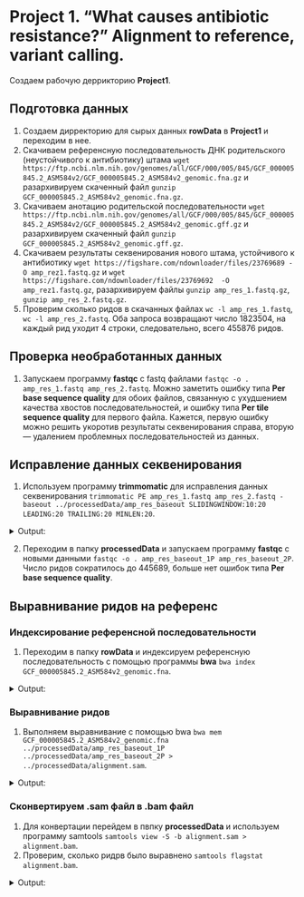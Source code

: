 # Project 1. “What causes antibiotic resistance?” Alignment to reference, variant calling.
Создаем рабочую деррикторию **Project1**.

## Подготовка данных
1. Создаем дирректорию для сырых данных **rowData** в **Project1** и переходим в нее.
2. Скачиваем референсную последовательность ДНК родительского (неустойчивого к антибиотику) штама `wget https://ftp.ncbi.nlm.nih.gov/genomes/all/GCF/000/005/845/GCF_000005845.2_ASM584v2/GCF_000005845.2_ASM584v2_genomic.fna.gz` и разархивируем скаченный файл `gunzip GCF_000005845.2_ASM584v2_genomic.fna.gz`.
3. Скачиваем анотацию родительской последовательности `wget https://ftp.ncbi.nlm.nih.gov/genomes/all/GCF/000/005/845/GCF_000005845.2_ASM584v2/GCF_000005845.2_ASM584v2_genomic.gff.gz` и разархивируем скаченный файл `gunzip GCF_000005845.2_ASM584v2_genomic.gff.gz`.
4. Скачиваем результаты секвенирования нового штама, устойчивого к антибиотику `wget https://figshare.com/ndownloader/files/23769689 -O amp_rez1.fastq.gz` и `wget https://figshare.com/ndownloader/files/23769692  -O amp_rez1.fastq.gz`, разархивируем файлы `gunzip amp_res_1.fastq.gz`, `gunzip amp_res_2.fastq.gz`.
5. Проверим сколько ридов в скачанных файлах `wc -l amp_res_1.fastq`, `wc -l amp_res_2.fastq`. Оба запроса возвращают число 1823504, на каждый рид уходит 4 строки, следовательно, всего 455876 ридов.

## Проверка необработанных данных
1. Запускаем программу **fastqc** с fastq файлами `fastqc -o . amp_res_1.fastq amp_res_2.fastq`. Можно заметить ошибку типа **Per base sequence quality** для обоих файлов, связанную с ухудшением качества хвостов последовательностей, и ошибку типа **Per tile sequence quality** для первого файла. Кажется, первую ошибку можно решить укоротив результаты секвенирования справа, вторую — удалением проблемных последовательностей из данных.

## Исправление данных секвенирования
1. Используем программу **trimmomatic** для исправления данных секвенирования `trimmomatic PE amp_res_1.fastq amp_res_2.fastq -baseout ../processedData/amp_res_baseout SLIDINGWINDOW:10:20 LEADING:20 TRAILING:20 MINLEN:20`.

<details>
<summary>Output:</summary>
 
```
TrimmomaticPE: Started with arguments:
 amp_res_1.fastq amp_res_2.fastq -baseout ../processedData/amp_res_baseout SLIDINGWINDOW:10:20 LEADING:20 TRAILING:20 MINLEN:20
Multiple cores found: Using 4 threads
Using templated Output files: ../processedData/amp_res_baseout_1P ../processedData/amp_res_baseout_1U ../processedData/amp_res_baseout_2P ../processedData/amp_res_baseout_2U
Quality encoding detected as phred33
Input Read Pairs: 455876 Both Surviving: 445689 (97,77%) Forward Only Surviving: 9758 (2,14%) Reverse Only Surviving: 284 (0,06%) Dropped: 145 (0,03%)
TrimmomaticPE: Completed successfully
```
 </details>

2. Переходим в папку **processedData** и запускаем программу **fastqc** с новыми данными `fastqc -o . amp_res_baseout_1P amp_res_baseout_2P`. Число ридов сократилось до 445689, больше нет ошибок типа **Per base sequence quality**.

## Выравнивание ридов на референс
### Индексирование референсной последовательности
1. Переходим в папку **rowData** и индексируем референсную последовательность с помощью программы **bwa** `bwa index GCF_000005845.2_ASM584v2_genomic.fna`.

<details>
<summary>Output:</summary>
 
```
[bwa_index] Pack FASTA... 0.05 sec
[bwa_index] Construct BWT for the packed sequence...
[bwa_index] 1.43 seconds elapse.
[bwa_index] Update BWT... 0.04 sec
[bwa_index] Pack forward-only FASTA... 0.03 sec
[bwa_index] Construct SA from BWT and Occ... 0.30 sec
[main] Version: 0.7.17-r1188
[main] CMD: bwa index GCF_000005845.2_ASM584v2_genomic.fna
[main] Real time: 1.918 sec; CPU: 1.863 sec
```
 </details>
 
### Выравнивание ридов
1. Выполняем выравнивание с помощью bwa `bwa mem GCF_000005845.2_ASM584v2_genomic.fna ../processedData/amp_res_baseout_1P ../processedData/amp_res_baseout_2P > ../processedData/alignment.sam`.

<details>
<summary>Output:</summary>

 ``` 
[M::bwa_idx_load_from_disk] read 0 ALT contigs
[M::process] read 106290 sequences (10000002 bp)...
[M::process] read 108208 sequences (10000042 bp)...
[M::mem_pestat] # candidate unique pairs for (FF, FR, RF, RR): (9, 51226, 0, 22)
[M::mem_pestat] skip orientation FF as there are not enough pairs
[M::mem_pestat] analyzing insert size distribution for orientation FR...
[M::mem_pestat] (25, 50, 75) percentile: (145, 185, 230)
[M::mem_pestat] low and high boundaries for computing mean and std.dev: (1, 400)
[M::mem_pestat] mean and std.dev: (189.29, 63.57)
[M::mem_pestat] low and high boundaries for proper pairs: (1, 485)
[M::mem_pestat] skip orientation RF as there are not enough pairs
[M::mem_pestat] analyzing insert size distribution for orientation RR...
[M::mem_pestat] (25, 50, 75) percentile: (114, 158, 263)
[M::mem_pestat] low and high boundaries for computing mean and std.dev: (1, 561)
[M::mem_pestat] mean and std.dev: (131.82, 63.27)
[M::mem_pestat] low and high boundaries for proper pairs: (1, 710)
[M::mem_pestat] skip orientation RR
[M::mem_process_seqs] Processed 106290 reads in 2.845 CPU sec, 2.778 real sec
[M::process] read 108830 sequences (10000036 bp)...
[M::mem_pestat] # candidate unique pairs for (FF, FR, RF, RR): (20, 51932, 0, 17)
[M::mem_pestat] analyzing insert size distribution for orientation FF...
[M::mem_pestat] (25, 50, 75) percentile: (80, 107, 210)
[M::mem_pestat] low and high boundaries for computing mean and std.dev: (1, 470)
[M::mem_pestat] mean and std.dev: (119.00, 69.53)
[M::mem_pestat] low and high boundaries for proper pairs: (1, 600)
[M::mem_pestat] analyzing insert size distribution for orientation FR...
[M::mem_pestat] (25, 50, 75) percentile: (143, 182, 228)
[M::mem_pestat] low and high boundaries for computing mean and std.dev: (1, 398)
[M::mem_pestat] mean and std.dev: (187.09, 63.02)
[M::mem_pestat] low and high boundaries for proper pairs: (1, 483)
[M::mem_pestat] skip orientation RF as there are not enough pairs
[M::mem_pestat] analyzing insert size distribution for orientation RR...
[M::mem_pestat] (25, 50, 75) percentile: (89, 176, 483)
[M::mem_pestat] low and high boundaries for computing mean and std.dev: (1, 1271)
[M::mem_pestat] mean and std.dev: (169.14, 114.54)
[M::mem_pestat] low and high boundaries for proper pairs: (1, 1665)
[M::mem_pestat] skip orientation FF
[M::mem_pestat] skip orientation RR
[M::mem_process_seqs] Processed 108208 reads in 2.969 CPU sec, 2.801 real sec
[M::process] read 106008 sequences (10000061 bp)...
[M::mem_pestat] # candidate unique pairs for (FF, FR, RF, RR): (11, 52350, 0, 9)
[M::mem_pestat] analyzing insert size distribution for orientation FF...
[M::mem_pestat] (25, 50, 75) percentile: (100, 135, 178)
[M::mem_pestat] low and high boundaries for computing mean and std.dev: (1, 334)
[M::mem_pestat] mean and std.dev: (144.00, 71.73)
[M::mem_pestat] low and high boundaries for proper pairs: (1, 431)
[M::mem_pestat] analyzing insert size distribution for orientation FR...
[M::mem_pestat] (25, 50, 75) percentile: (142, 181, 226)
[M::mem_pestat] low and high boundaries for computing mean and std.dev: (1, 394)
[M::mem_pestat] mean and std.dev: (185.63, 62.35)
[M::mem_pestat] low and high boundaries for proper pairs: (1, 478)
[M::mem_pestat] skip orientation RF as there are not enough pairs
[M::mem_pestat] skip orientation RR as there are not enough pairs
[M::mem_pestat] skip orientation FF
[M::mem_process_seqs] Processed 108830 reads in 3.020 CPU sec, 2.855 real sec
[M::process] read 105838 sequences (10000065 bp)...
[M::mem_pestat] # candidate unique pairs for (FF, FR, RF, RR): (13, 51061, 0, 13)
[M::mem_pestat] analyzing insert size distribution for orientation FF...
[M::mem_pestat] (25, 50, 75) percentile: (84, 104, 199)
[M::mem_pestat] low and high boundaries for computing mean and std.dev: (1, 429)
[M::mem_pestat] mean and std.dev: (151.77, 93.70)
[M::mem_pestat] low and high boundaries for proper pairs: (1, 544)
[M::mem_pestat] analyzing insert size distribution for orientation FR...
[M::mem_pestat] (25, 50, 75) percentile: (144, 184, 231)
[M::mem_pestat] low and high boundaries for computing mean and std.dev: (1, 405)
[M::mem_pestat] mean and std.dev: (189.09, 64.12)
[M::mem_pestat] low and high boundaries for proper pairs: (1, 492)
[M::mem_pestat] skip orientation RF as there are not enough pairs
[M::mem_pestat] analyzing insert size distribution for orientation RR...
[M::mem_pestat] (25, 50, 75) percentile: (110, 130, 1006)
[M::mem_pestat] low and high boundaries for computing mean and std.dev: (1, 2798)
[M::mem_pestat] mean and std.dev: (475.38, 646.65)
[M::mem_pestat] low and high boundaries for proper pairs: (1, 3694)
[M::mem_pestat] skip orientation FF
[M::mem_pestat] skip orientation RR
[M::mem_process_seqs] Processed 106008 reads in 2.918 CPU sec, 2.755 real sec
[M::process] read 106412 sequences (10000181 bp)...
[M::mem_pestat] # candidate unique pairs for (FF, FR, RF, RR): (12, 50847, 0, 11)
[M::mem_pestat] analyzing insert size distribution for orientation FF...
[M::mem_pestat] (25, 50, 75) percentile: (54, 73, 151)
[M::mem_pestat] low and high boundaries for computing mean and std.dev: (1, 345)
[M::mem_pestat] mean and std.dev: (90.75, 49.78)
[M::mem_pestat] low and high boundaries for proper pairs: (1, 442)
[M::mem_pestat] analyzing insert size distribution for orientation FR...
[M::mem_pestat] (25, 50, 75) percentile: (143, 182, 227)
[M::mem_pestat] low and high boundaries for computing mean and std.dev: (1, 395)
[M::mem_pestat] mean and std.dev: (186.62, 62.45)
[M::mem_pestat] low and high boundaries for proper pairs: (1, 479)
[M::mem_pestat] skip orientation RF as there are not enough pairs
[M::mem_pestat] analyzing insert size distribution for orientation RR...
[M::mem_pestat] (25, 50, 75) percentile: (83, 125, 196)
[M::mem_pestat] low and high boundaries for computing mean and std.dev: (1, 422)
[M::mem_pestat] mean and std.dev: (118.30, 58.38)
[M::mem_pestat] low and high boundaries for proper pairs: (1, 535)
[M::mem_pestat] skip orientation FF
[M::mem_pestat] skip orientation RR
[M::mem_process_seqs] Processed 105838 reads in 2.953 CPU sec, 2.783 real sec
[M::process] read 107246 sequences (10000180 bp)...
[M::mem_pestat] # candidate unique pairs for (FF, FR, RF, RR): (18, 51171, 0, 16)
[M::mem_pestat] analyzing insert size distribution for orientation FF...
[M::mem_pestat] (25, 50, 75) percentile: (89, 126, 175)
[M::mem_pestat] low and high boundaries for computing mean and std.dev: (1, 347)
[M::mem_pestat] mean and std.dev: (122.25, 49.00)
[M::mem_pestat] low and high boundaries for proper pairs: (1, 433)
[M::mem_pestat] analyzing insert size distribution for orientation FR...
[M::mem_pestat] (25, 50, 75) percentile: (144, 183, 229)
[M::mem_pestat] low and high boundaries for computing mean and std.dev: (1, 399)
[M::mem_pestat] mean and std.dev: (188.23, 63.47)
[M::mem_pestat] low and high boundaries for proper pairs: (1, 484)
[M::mem_pestat] skip orientation RF as there are not enough pairs
[M::mem_pestat] analyzing insert size distribution for orientation RR...
[M::mem_pestat] (25, 50, 75) percentile: (52, 105, 220)
[M::mem_pestat] low and high boundaries for computing mean and std.dev: (1, 556)
[M::mem_pestat] mean and std.dev: (120.33, 80.63)
[M::mem_pestat] low and high boundaries for proper pairs: (1, 724)
[M::mem_pestat] skip orientation FF
[M::mem_pestat] skip orientation RR
[M::mem_process_seqs] Processed 106412 reads in 3.078 CPU sec, 2.903 real sec
[M::process] read 104380 sequences (10000182 bp)...
[M::mem_pestat] # candidate unique pairs for (FF, FR, RF, RR): (11, 51247, 0, 12)
[M::mem_pestat] analyzing insert size distribution for orientation FF...
[M::mem_pestat] (25, 50, 75) percentile: (54, 90, 172)
[M::mem_pestat] low and high boundaries for computing mean and std.dev: (1, 408)
[M::mem_pestat] mean and std.dev: (108.73, 60.01)
[M::mem_pestat] low and high boundaries for proper pairs: (1, 526)
[M::mem_pestat] analyzing insert size distribution for orientation FR...
[M::mem_pestat] (25, 50, 75) percentile: (143, 182, 228)
[M::mem_pestat] low and high boundaries for computing mean and std.dev: (1, 398)
[M::mem_pestat] mean and std.dev: (187.06, 62.87)
[M::mem_pestat] low and high boundaries for proper pairs: (1, 483)
[M::mem_pestat] skip orientation RF as there are not enough pairs
[M::mem_pestat] analyzing insert size distribution for orientation RR...
[M::mem_pestat] (25, 50, 75) percentile: (58, 108, 264)
[M::mem_pestat] low and high boundaries for computing mean and std.dev: (1, 676)
[M::mem_pestat] mean and std.dev: (132.64, 94.62)
[M::mem_pestat] low and high boundaries for proper pairs: (1, 882)
[M::mem_pestat] skip orientation FF
[M::mem_pestat] skip orientation RR
[M::mem_process_seqs] Processed 107246 reads in 3.380 CPU sec, 3.210 real sec
[M::process] read 38166 sequences (3590317 bp)...
[M::mem_pestat] # candidate unique pairs for (FF, FR, RF, RR): (12, 50331, 0, 10)
[M::mem_pestat] analyzing insert size distribution for orientation FF...
[M::mem_pestat] (25, 50, 75) percentile: (68, 135, 213)
[M::mem_pestat] low and high boundaries for computing mean and std.dev: (1, 503)
[M::mem_pestat] mean and std.dev: (120.09, 68.06)
[M::mem_pestat] low and high boundaries for proper pairs: (1, 648)
[M::mem_pestat] analyzing insert size distribution for orientation FR...
[M::mem_pestat] (25, 50, 75) percentile: (143, 183, 229)
[M::mem_pestat] low and high boundaries for computing mean and std.dev: (1, 401)
[M::mem_pestat] mean and std.dev: (188.26, 63.54)
[M::mem_pestat] low and high boundaries for proper pairs: (1, 487)
[M::mem_pestat] skip orientation RF as there are not enough pairs
[M::mem_pestat] analyzing insert size distribution for orientation RR...
[M::mem_pestat] (25, 50, 75) percentile: (102, 140, 152)
[M::mem_pestat] low and high boundaries for computing mean and std.dev: (2, 252)
[M::mem_pestat] mean and std.dev: (116.11, 42.39)
[M::mem_pestat] low and high boundaries for proper pairs: (1, 302)
[M::mem_pestat] skip orientation FF
[M::mem_pestat] skip orientation RR
[M::mem_process_seqs] Processed 104380 reads in 2.978 CPU sec, 2.856 real sec
[M::mem_pestat] # candidate unique pairs for (FF, FR, RF, RR): (2, 18244, 0, 4)
[M::mem_pestat] skip orientation FF as there are not enough pairs
[M::mem_pestat] analyzing insert size distribution for orientation FR...
[M::mem_pestat] (25, 50, 75) percentile: (141, 179, 224)
[M::mem_pestat] low and high boundaries for computing mean and std.dev: (1, 390)
[M::mem_pestat] mean and std.dev: (184.03, 61.45)
[M::mem_pestat] low and high boundaries for proper pairs: (1, 473)
[M::mem_pestat] skip orientation RF as there are not enough pairs
[M::mem_pestat] skip orientation RR as there are not enough pairs
[M::mem_process_seqs] Processed 38166 reads in 1.163 CPU sec, 1.046 real sec
[main] Version: 0.7.17-r1188
[main] CMD: bwa mem GCF_000005845.2_ASM584v2_genomic.fna ../processedData/amp_res_baseout_1P ../processedData/amp_res_baseout_2P
[main] Real time: 24.261 sec; CPU: 25.459 sec
```
</details>

### Сконвертируем .sam файл в .bam файл
1. Для конвертации перейдем в пвпку **processedData** и используем программу samtools `samtools view -S -b alignment.sam > alignment.bam`.
2. Проверим, сколько ридрв было выравнено `samtools flagstat alignment.bam`.

<details>
<summary>Output:</summary>
 
```
891635 + 0 in total (QC-passed reads + QC-failed reads)
891378 + 0 primary
0 + 0 secondary
257 + 0 supplementary
0 + 0 duplicates
0 + 0 primary duplicates
890569 + 0 mapped (99.88% : N/A)
890312 + 0 primary mapped (99.88% : N/A)
891378 + 0 paired in sequencing
445689 + 0 read1
445689 + 0 read2
887530 + 0 properly paired (99.57% : N/A)
889384 + 0 with itself and mate mapped
928 + 0 singletons (0.10% : N/A)
0 + 0 with mate mapped to a different chr
0 + 0 with mate mapped to a different chr (mapQ>=5)
```
<details> 

 3. Индексируем и сортируем .bam файл `samtools sort alignment.bam -o alignment_sorted.bam`, `samtools index alignment_sorted.bam`.

